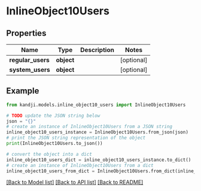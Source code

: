 # InlineObject10Users


## Properties

Name | Type | Description | Notes
------------ | ------------- | ------------- | -------------
**regular_users** | **object** |  | [optional] 
**system_users** | **object** |  | [optional] 

## Example

```python
from kandji.models.inline_object10_users import InlineObject10Users

# TODO update the JSON string below
json = "{}"
# create an instance of InlineObject10Users from a JSON string
inline_object10_users_instance = InlineObject10Users.from_json(json)
# print the JSON string representation of the object
print(InlineObject10Users.to_json())

# convert the object into a dict
inline_object10_users_dict = inline_object10_users_instance.to_dict()
# create an instance of InlineObject10Users from a dict
inline_object10_users_from_dict = InlineObject10Users.from_dict(inline_object10_users_dict)
```
[[Back to Model list]](../README.md#documentation-for-models) [[Back to API list]](../README.md#documentation-for-api-endpoints) [[Back to README]](../README.md)


